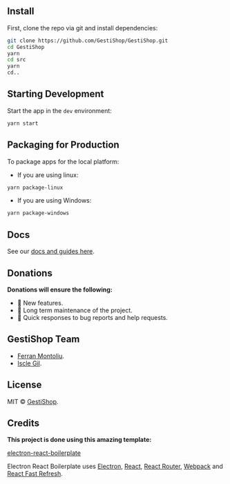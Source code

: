 ## Install

First, clone the repo via git and install dependencies:

```bash
git clone https://github.com/GestiShop/GestiShop.git
cd GestiShop
yarn
cd src
yarn
cd..
```

## Starting Development

Start the app in the `dev` environment:

```bash
yarn start
```

## Packaging for Production

To package apps for the local platform:

- If you are using linux:
```bash
yarn package-linux
```

- If you are using Windows:
```bash
yarn package-windows
```


## Docs

See our [docs and guides here](https://github.com/GestiShop/GestiShop).


## Donations

**Donations will ensure the following:**

- 🚀 New features.
- 🔨 Long term maintenance of the project.
- 🐛 Quick responses to bug reports and help requests.


## GestiShop Team

- [Ferran Montoliu](https://github.com/FerranMontoliu).
- [Iscle Gil](https://github.com/Iscle).


## License

MIT © [GestiShop](https://github.com/GestiShop).


## Credits

**This project is done using this amazing template:**

[electron-react-boilerplate](https://github.com/electron-react-boilerplate/electron-react-boilerplate)

Electron React Boilerplate uses [Electron](https://electron.atom.io/), [React](https://facebook.github.io/react/), [React Router](https://github.com/reactjs/react-router), [Webpack](https://webpack.js.org/) and [React Fast Refresh](https://www.npmjs.com/package/react-refresh).

